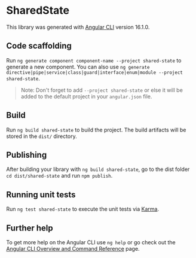 # SharedState

This library was generated with [Angular CLI](https://github.com/angular/angular-cli) version 16.1.0.

## Code scaffolding

Run `ng generate component component-name --project shared-state` to generate a new component. You can also use `ng generate directive|pipe|service|class|guard|interface|enum|module --project shared-state`.
> Note: Don't forget to add `--project shared-state` or else it will be added to the default project in your `angular.json` file. 

## Build

Run `ng build shared-state` to build the project. The build artifacts will be stored in the `dist/` directory.

## Publishing

After building your library with `ng build shared-state`, go to the dist folder `cd dist/shared-state` and run `npm publish`.

## Running unit tests

Run `ng test shared-state` to execute the unit tests via [Karma](https://karma-runner.github.io).

## Further help

To get more help on the Angular CLI use `ng help` or go check out the [Angular CLI Overview and Command Reference](https://angular.io/cli) page.
